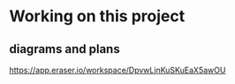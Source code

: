 # Working on this project

## diagrams and plans
https://app.eraser.io/workspace/DpvwLjnKuSKuEaX5awOU
